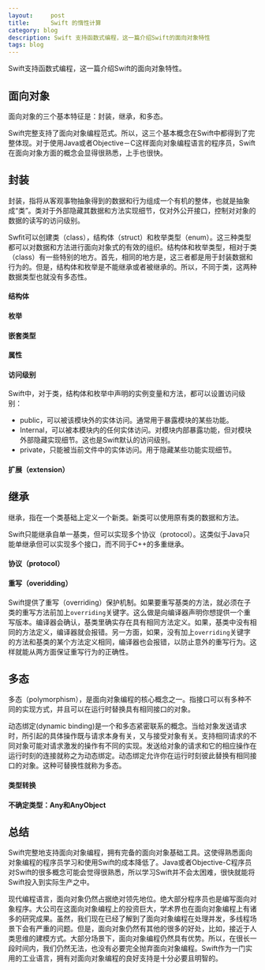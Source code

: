 ```yaml
---
layout:     post
title:      Swift 的惰性计算
category: blog
description: Swift 支持函数式编程，这一篇介绍Swift的面向对象特性
tags: blog
---
```


Swift支持函数式编程，这一篇介绍Swift的面向对象特性。

## 面向对象

面向对象的三个基本特征是：封装，继承，和多态。

Swift完整支持了面向对象编程范式。所以，这三个基本概念在Swift中都得到了完整体现。对于使用Java或者Objective－C这样面向对象编程语言的程序员，Swift在面向对象方面的概念会显得很熟悉，上手也很快。

## 封装

封装，指将从客观事物抽象得到的数据和行为组成一个有机的整体，也就是抽象成“类”。类对于外部隐藏其数据和方法实现细节，仅对外公开接口，控制对对象的数据的读写的访问级别。

Swfit可以创建类（class），结构体（struct）和枚举类型（enum）。这三种类型都可以对数据和方法进行面向对象式的有效的组织。结构体和枚举类型，相对于类（class）有一些特别的地方。首先，相同的地方是，这三者都是用于封装数据和行为的。但是，结构体和枚举是不能继承或者被继承的。所以，不同于类，这两种数据类型也就没有多态性。

#### 结构体

#### 枚举

#### 嵌套类型

#### 属性

#### 访问级别

Swift中，对于类，结构体和枚举中声明的实例变量和方法，都可以设置访问级别：

- public，可以被该模块外的实体访问。通常用于暴露模块的某些功能。
- Internal，可以被本模块内的任何实体访问。对模块内部暴露功能，但对模块外部隐藏实现细节。这也是Swift默认的访问级别。
- private，只能被当前文件中的实体访问。用于隐藏某些功能实现细节。

#### 扩展（extension）


## 继承

继承，指在一个类基础上定义一个新类。新类可以使用原有类的数据和方法。

Swift只能继承自单一基类，但可以实现多个协议（protocol）。这类似于Java只能单继承但可以实现多个接口，而不同于C++的多重继承。

#### 协议（protocol）

#### 重写（overidding）

Swift提供了重写（overriding）保护机制。如果要重写基类的方法，就必须在子类的重写方法前加上`overriding`关键字。这么做是向编译器声明你想提供一个重写版本。编译器会确认，基类里确实存在具有相同方法定义。如果，基类中没有相同的方法定义，编译器就会报错。另一方面，如果，没有加上`overriding`关键字的方法和基类的某个方法定义相同，编译器也会报错，以防止意外的重写行为。这样就能从两方面保证重写行为的正确性。

## 多态

多态（polymorphism），是面向对象编程的核心概念之一。指接口可以有多种不同的实现方式，并且可以在运行时替换具有相同接口的对象。

动态绑定(dynamic binding)是一个和多态紧密联系的概念。当给对象发送请求时，所引起的具体操作既与请求本身有关，又与接受对象有关。支持相同请求的不同对象可能对请求激发的操作有不同的实现。发送给对象的请求和它的相应操作在运行时刻的连接就称之为动态绑定。动态绑定允许你在运行时刻彼此替换有相同接口的对象。这种可替换性就称为多态。

#### 类型转换

#### 不确定类型：Any和AnyObject

## 总结

Swift完整地支持面向对象编程，拥有完备的面向对象基础工具。这使得熟悉面向对象编程的程序员学习和使用Swift的成本降低了。Java或者Objective-C程序员对Swift的很多概念可能会觉得很熟悉，所以学习Swift并不会太困难，很快就能将Swift投入到实际生产之中。

现代编程语言，面向对象仍然占据绝对领先地位。绝大部分程序员也是编写面向对象程序。大公司在这面向对象编程上的投资巨大，学术界也在面向对象编程上有诸多的研究成果。虽然，我们现在已经了解到了面向对象编程在处理并发，多线程场景下会有严重的问题。但是，面向对象仍然有其他的很多的好处，比如，接近于人类思维的建模方式。大部分场景下，面向对象编程仍然具有优势。所以，在很长一段时间内，我们仍然无法，也没有必要完全抛弃面向对象编程。Swift作为一门实用的工业语言，拥有对面向对象编程的良好支持是十分必要且明智的。
